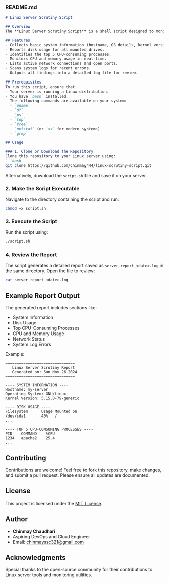 ### **README.md**

```markdown
# Linux Server Scrutiny Script

## Overview
The **Linux Server Scrutiny Script** is a shell script designed to monitor and audit a Linux server. It gathers system information, analyzes resource usage, monitors network activity, and reports potential issues to help system administrators ensure the health, performance, and security of their servers.

## Features
- Collects basic system information (hostname, OS details, kernel version).
- Reports disk usage for all mounted drives.
- Identifies the top 5 CPU-consuming processes.
- Monitors CPU and memory usage in real-time.
- Lists active network connections and open ports.
- Scans system logs for recent errors.
- Outputs all findings into a detailed log file for review.

## Prerequisites
To run this script, ensure that:
- Your server is running a Linux distribution.
- You have `bash` installed.
- The following commands are available on your system:
  - `uname`
  - `df`
  - `ps`
  - `top`
  - `free`
  - `netstat` (or `ss` for modern systems)
  - `grep`

## Usage

### 1. Clone or Download the Repository
Clone this repository to your Linux server using:
```bash
git clone https://github.com/chinmay444/linux-scrutiny-script.git
```
Alternatively, download the `script.sh` file and save it on your server.

### 2. Make the Script Executable
Navigate to the directory containing the script and run:
```bash
chmod +x script.sh
```

### 3. Execute the Script
Run the script using:
```bash
./script.sh
```

### 4. Review the Report
The script generates a detailed report saved as `server_report_<date>.log` in the same directory. Open the file to review:
```bash
cat server_report_<date>.log
```

## Example Report Output
The generated report includes sections like:
- System Information
- Disk Usage
- Top CPU-Consuming Processes
- CPU and Memory Usage
- Network Status
- System Log Errors

Example:
```plaintext
===============================
   Linux Server Scrutiny Report
   Generated on: Sun Nov 26 2024
===============================

---- SYSTEM INFORMATION ----
Hostname: my-server
Operating System: GNU/Linux
Kernel Version: 5.15.0-79-generic

---- DISK USAGE ----
Filesystem      Usage Mounted on
/dev/sda1       40%   /
...

---- TOP 5 CPU-CONSUMING PROCESSES ----
PID    COMMAND    %CPU
1234   apache2    25.4
...
```

## Contributing
Contributions are welcome! Feel free to fork this repository, make changes, and submit a pull request. Please ensure all updates are documented.

## License
This project is licensed under the [MIT License](https://opensource.org/licenses/MIT).

## Author
- **Chinmay Chaudhari**
- Aspiring DevOps and Cloud Engineer
- Email: chinmayssc321@gmail.com

## Acknowledgments
Special thanks to the open-source community for their contributions to Linux server tools and monitoring utilities.
```
